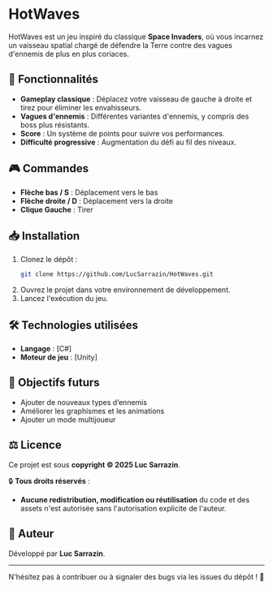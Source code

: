 # HotWaves

HotWaves est un jeu inspiré du classique **Space Invaders**, où vous incarnez un vaisseau spatial chargé de défendre la Terre contre des vagues d'ennemis de plus en plus coriaces.

## 🚀 Fonctionnalités

- **Gameplay classique** : Déplacez votre vaisseau de gauche à droite et tirez pour éliminer les envahisseurs.
- **Vagues d'ennemis** : Différentes variantes d'ennemis, y compris des boss plus résistants.
- **Score** : Un système de points pour suivre vos performances.
- **Difficulté progressive** : Augmentation du défi au fil des niveaux.

## 🎮 Commandes

- **Flèche bas / S** : Déplacement vers le bas
- **Flèche droite / D** : Déplacement vers la droite
- **Clique Gauche** : Tirer

## 📥 Installation

1. Clonez le dépôt :
   ```bash
   git clone https://github.com/LucSarrazin/HotWaves.git
   ```
2. Ouvrez le projet dans votre environnement de développement.
3. Lancez l'exécution du jeu.

## 🛠 Technologies utilisées

- **Langage** : [C#]
- **Moteur de jeu** : [Unity]

## 📌 Objectifs futurs

- Ajouter de nouveaux types d’ennemis
- Améliorer les graphismes et les animations
- Ajouter un mode multijoueur

## ⚖️ Licence

Ce projet est sous **copyright © 2025 Luc Sarrazin**. 

🔒 **Tous droits réservés** : 
- **Aucune redistribution, modification ou réutilisation** du code et des assets n'est autorisée sans l'autorisation explicite de l'auteur.

## 👤 Auteur

Développé par **Luc Sarrazin**.

---

N'hésitez pas à contribuer ou à signaler des bugs via les issues du dépôt ! 🚀

